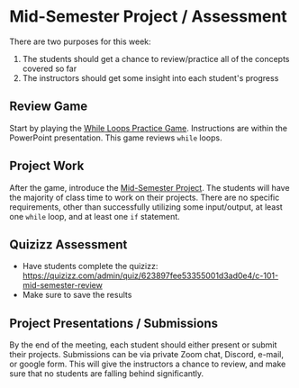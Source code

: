 # Mid-Semester Project / Assessment
There are two purposes for this week:

1. The students should get a chance to review/practice all of the concepts covered so far
1. The instructors should get some insight into each student's progress

## Review Game
Start by playing the [While Loops Practice Game](WhileLoopsPracticeGame.pptx). Instructions are within the PowerPoint presentation. This game reviews `while` loops.

## Project Work
After the game, introduce the [Mid-Semester Project](StudentDesc.md). The students will have the majority of class time to work on their projects. There are no specific requirements, other than successfully utilizing some input/output, at least one `while` loop, and at least one `if` statement.

## Quizizz Assessment
- Have students complete the quizizz: https://quizizz.com/admin/quiz/623897fee53355001d3ad0e4/c-101-mid-semester-review
- Make sure to save the results

## Project Presentations / Submissions
By the end of the meeting, each student should either present or submit their projects. Submissions can be via private Zoom chat, Discord, e-mail, or google form. This will give the instructors a chance to review, and make sure that no students are falling behind significantly.